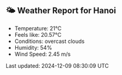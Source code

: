 <!-- WEATHER-START -->
## 🌤 Weather Report for Hanoi

- Temperature: 21°C
- Feels like: 20.57°C
- Conditions: overcast clouds
- Humidity: 54%
- Wind Speed: 2.45 m/s

Last updated: 2024-12-09 08:30:09 UTC
<!-- WEATHER-END -->
